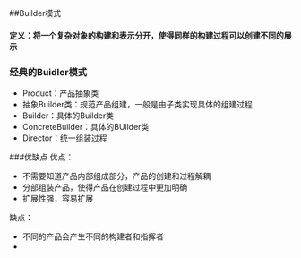 ##Builder模式
#### 定义：将一个复杂对象的构建和表示分开，使得同样的构建过程可以创建不同的展示

### 经典的Buidler模式

* Product：产品抽象类
* 抽象Builder类：规范产品组建，一般是由子类实现具体的组建过程
* Builder：具体的Builder类
* ConcreteBuilder：具体的BUilder类
* Director：统一组装过程

###优缺点
优点：

* 不需要知道产品内部组成部分，产品的创建和过程解耦
* 分部组装产品，使得产品在创建过程中更加明确
* 扩展性强，容易扩展

缺点：

* 不同的产品会产生不同的构建者和指挥者
* 
	
